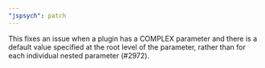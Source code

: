 ```yaml
---
"jspsych": patch
---
```


This fixes an issue when a plugin has a COMPLEX parameter and there is a default value specified at the root level of the parameter, rather than for each individual nested parameter (#2972).
